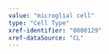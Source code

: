 ```yaml
---
value: "microglial cell"
type: "Cell Type"
xref-identifier: "0000129"
xref-dataSource: "CL"
---
```

